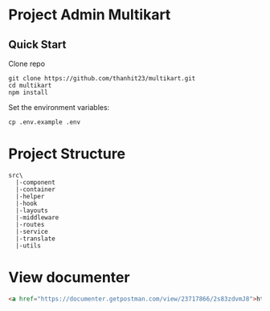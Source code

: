 # Project Admin Multikart

## Quick Start

Clone repo
```
git clone https://github.com/thanhit23/multikart.git
cd multikart
npm install
```

Set the environment variables:

```
cp .env.example .env
```

# Project Structure

```
src\
  |-component
  |-container
  |-helper
  |-hook
  |-layouts
  |-middleware
  |-routes
  |-service
  |-translate
  |-utils
```
# View documenter
```html
<a href="https://documenter.getpostman.com/view/23717866/2s83zdvmJ8">https://documenter.getpostman.com/view/23717866/2s83zdvmJ8</a>
